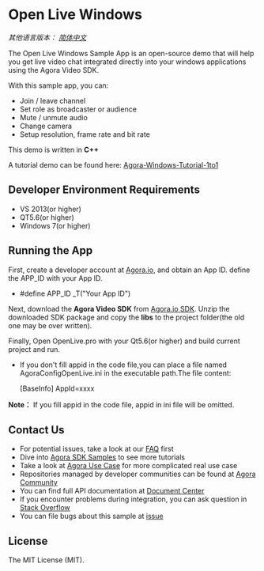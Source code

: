 # Open Live Windows

*其他语言版本： [简体中文](README.zh.md)*

The Open Live Windows Sample App is an open-source demo that will help you get live video chat integrated directly into your windows applications using the Agora Video SDK.

With this sample app, you can:

- Join / leave channel
- Set role as broadcaster or audience
- Mute / unmute audio
- Change camera
- Setup resolution, frame rate and bit rate

This demo is written in **C++**

A tutorial demo can be found here: [Agora-Windows-Tutorial-1to1](https://github.com/AgoraIO/Basic-Video-Call/tree/master/One-to-One-Video/Agora-Windows-Tutorial-1to1)

## Developer Environment Requirements
* VS 2013(or higher)
* QT5.6(or higher)
* Windows 7(or higher)

## Running the App
First, create a developer account at [Agora.io](https://dashboard.agora.io/signin/), and obtain an App ID. define the APP_ID with your App ID.

* #define APP_ID _T("Your App ID")

Next, download the **Agora Video SDK** from [Agora.io SDK](https://www.agora.io/en/download/). Unzip the downloaded SDK package and copy the **libs** to the project folder(the old one may be over written).

Finally, Open OpenLive.pro with your Qt5.6(or higher) and build current project and run.

* If you don't fill appid in the code file,you can place a file named AgoraConfigOpenLive.ini in the executable path.The file content:
    
    [BaseInfo]
    AppId=xxxx

**Note：** If you fill appid in the code file, appid in ini file will be omitted.

## Contact Us

- For potential issues, take a look at our [FAQ](https://docs.agora.io/en/faq) first
- Dive into [Agora SDK Samples](https://github.com/AgoraIO) to see more tutorials
- Take a look at [Agora Use Case](https://github.com/AgoraIO-usecase) for more complicated real use case
- Repositories managed by developer communities can be found at [Agora Community](https://github.com/AgoraIO-Community)
- You can find full API documentation at [Document Center](https://docs.agora.io/en/)
- If you encounter problems during integration, you can ask question in [Stack Overflow](https://stackoverflow.com/questions/tagged/agora.io)
- You can file bugs about this sample at [issue](https://github.com/AgoraIO/Basic-Video-Broadcasting/issues)

## License

The MIT License (MIT).
